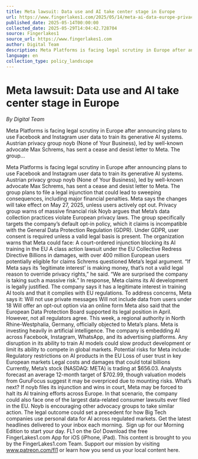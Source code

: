 ```yaml
---
title: Meta lawsuit: Data use and AI take center stage in Europe
url: https://www.fingerlakes1.com/2025/05/14/meta-ai-data-europe-privacy-lawsuit-2025/
published_date: 2025-05-14T00:00:00
collected_date: 2025-05-29T14:04:42.728704
source: Fingerlakes1
source_url: https://www.fingerlakes1.com
author: Digital Team
description: Meta Platforms is facing legal scrutiny in Europe after announcing plans to use Facebook and Instagram user data to train its generative AI systems. Austrian privacy group noyb (None of Your Business), led by well-known advocate Max Schrems, has sent a cease and desist letter to Meta. The group...
language: en
collection_type: policy_landscape
---
```


# Meta lawsuit: Data use and AI take center stage in Europe

*By Digital Team*

Meta Platforms is facing legal scrutiny in Europe after announcing plans to use Facebook and Instagram user data to train its generative AI systems. Austrian privacy group noyb (None of Your Business), led by well-known advocate Max Schrems, has sent a cease and desist letter to Meta. The group...

Meta Platforms is facing legal scrutiny in Europe after announcing plans to use Facebook and Instagram user data to train its generative AI systems. Austrian privacy group noyb (None of Your Business), led by well-known advocate Max Schrems, has sent a cease and desist letter to Meta. The group plans to file a legal injunction that could lead to sweeping consequences, including major financial penalties. Meta says the changes will take effect on May 27, 2025, unless users actively opt out. Privacy group warns of massive financial risk Noyb argues that Meta’s data collection practices violate European privacy laws. The group specifically targets the company’s default opt-in policy, which it claims is incompatible with the General Data Protection Regulation (GDPR). Under GDPR, user consent is required unless a valid legal basis is present. The organization warns that Meta could face: A court-ordered injunction blocking its AI training in the EU A class action lawsuit under the EU Collective Redress Directive Billions in damages, with over 400 million European users potentially eligible for claims Schrems questioned Meta’s legal argument. “If Meta says its ‘legitimate interest’ is making money, that’s not a valid legal reason to override privacy rights,” he said. “We are surprised the company is taking such a massive risk.” In response, Meta claims its AI development is legally justified. The company says it has a legitimate interest in training AI tools and that it complies with EU regulations. To address concerns, Meta says it: Will not use private messages Will not include data from users under 18 Will offer an opt-out option via an online form Meta also said that the European Data Protection Board supported its legal position in April. However, not all regulators agree. This week, a regional authority in North Rhine-Westphalia, Germany, officially objected to Meta’s plans. Meta is investing heavily in artificial intelligence. The company is embedding AI across Facebook, Instagram, WhatsApp, and its advertising platforms. Any disruption in its ability to train AI models could slow product development or limit its ability to compete in global markets. Potential risks for Meta include: Regulatory restrictions on AI products in the EU Loss of user trust in key European markets Legal costs and damages that could total billions Currently, Meta’s stock (NASDAQ: META) is trading at $656.03. Analysts forecast an average 12-month target of $702.99, though valuation models from GuruFocus suggest it may be overpriced due to mounting risks. What’s next? If noyb files its injunction and wins in court, Meta may be forced to halt its AI training efforts across Europe. In that scenario, the company could also face one of the largest data-related consumer lawsuits ever filed in the EU. Noyb is encouraging other advocacy groups to take similar action. The legal outcome could set a precedent for how Big Tech companies use personal data for AI across regulated markets. Get the latest headlines delivered to your inbox each morning.  Sign up for our Morning Edition to start your day. FL1 on the Go! Download the free FingerLakes1.com App for iOS (iPhone, iPad). This content is brought to you by the FingerLakes1.com Team. Support our mission by visiting www.patreon.com/fl1 or learn how you send us your local content here.